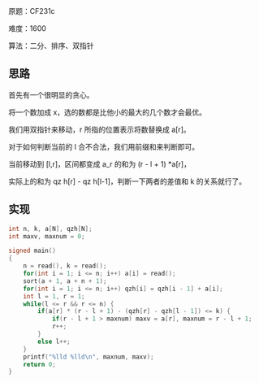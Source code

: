 原题：CF231c

难度：1600

算法：二分、排序、双指针

## 思路


首先有一个很明显的贪心。

将一个数加成 x，选的数都是比他小的最大的几个数才会最优。

我们用双指针来移动，r 所指的位置表示将数替换成 a[r]。

对于如何判断当前的 l 合不合法，我们用前缀和来判断即可。

当前移动到 [l,r]，区间都变成 a_r 的和为 (r - l + 1) *a[r]，

实际上的和为 qz h[r] - qz h[l-1]，判断一下两者的差值和 k 的关系就行了。
## 实现
```cpp
int n, k, a[N], qzh[N];
int maxv, maxnum = 0;

signed main() 
{
	n = read(), k = read();
	for(int i = 1; i <= n; i++) a[i] = read();
	sort(a + 1, a + n + 1);
	for(int i = 1; i <= n; i++) qzh[i] = qzh[i - 1] + a[i];
	int l = 1, r = 1;
	while(l <= r && r <= n) {
		if(a[r] * (r - l + 1) - (qzh[r] - qzh[l - 1]) <= k) {
			if(r - l + 1 > maxnum) maxv = a[r], maxnum = r - l + 1;
			r++;
		}	
		else l++;
	}
	printf("%lld %lld\n", maxnum, maxv);
	return 0;
}

```